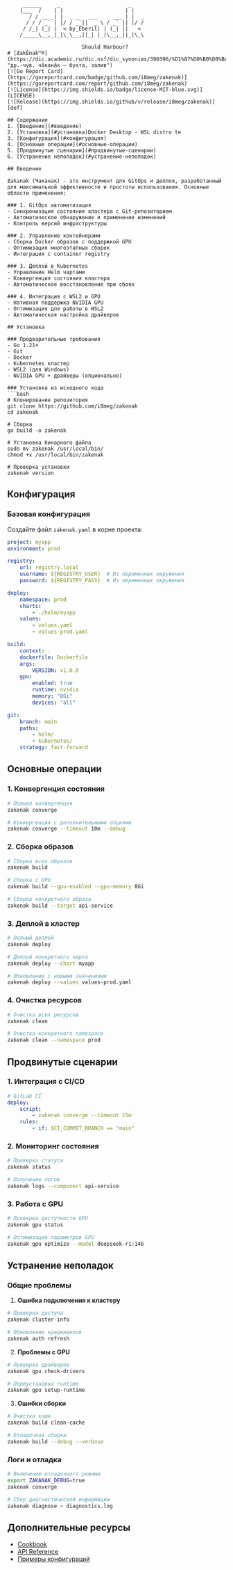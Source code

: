 ```ascii
	 ______     _                      _    
	|___  /    | |                    | |   
	   / / __ _| |  _ _   ___     ___ | |  _
	  / / / _` | |/ / _`||  _ \ / _` || |/ /
	 / /_| (_| |  < by_Ӗberil| | (_| ||   < 
	/_____\__,_|_|\_\__,||_| |_|\__,_||_|\_\
  
					  	Should Harbour?				
# [ƵakӖnak™®](https://dic.academic.ru/dic.nsf/dic_synonims/390396/%D1%87%D0%B0%D0%BA%D0%B0%D0%BD%D0%B0%D0%BAчаканак "др.-чув. чӑканӑк — бухта, залив")
[![Go Report Card](https://goreportcard.com/badge/github.com/i8meg/zakenak)](https://goreportcard.com/report/github.com/i8meg/zakenak)
[![License](https://img.shields.io/badge/license-MIT-blue.svg)](LICENSE)
[![Release](https://img.shields.io/github/v/release/i8meg/zakenak)][def]

## Содержание
1. [Введение](#введение)
2. [Установка](#установка)Docker Desktop - WSL distro te
3. [Конфигурация](#конфигурация)
4. [Основные операции](#основные-операции)
5. [Продвинутые сценарии](#продвинутые-сценарии)
6. [Устранение неполадок](#устранение-неполадок)

## Введение

Ƶakanak (Чаканак) - это инструмент для GitOps и деплоя, разработанный для максимальной эффективности и простоты использования. Основные области применения:

### 1. GitOps автоматизация
- Синхронизация состояния кластера с Git-репозиторием
- Автоматическое обнаружение и применение изменений
- Контроль версий инфраструктуры

### 2. Управление контейнерами
- Сборка Docker образов с поддержкой GPU
- Оптимизация многоэтапных сборок
- Интеграция с container registry

### 3. Деплой в Kubernetes
- Управление Helm чартами
- Конвергенция состояния кластера
- Автоматическое восстановление при сбоях

### 4. Интеграция с WSL2 и GPU
- Нативная поддержка NVIDIA GPU
- Оптимизация для работы в WSL2
- Автоматическая настройка драйверов

## Установка

### Предварительные требования
- Go 1.21+
- Git
- Docker
- Kubernetes кластер
- WSL2 (для Windows)
- NVIDIA GPU + драйверы (опционально)

### Установка из исходного кода
```bash
# Клонирование репозитория
git clone https://github.com/i8meg/zakenak
cd zakenak

# Сборка
go build -o zakenak

# Установка бинарного файла
sudo mv zakenak /usr/local/bin/
chmod +x /usr/local/bin/zakenak

# Проверка установки
zakenak version
```

## Конфигурация

### Базовая конфигурация
Создайте файл `zakenak.yaml` в корне проекта:

```yaml
project: myapp
environment: prod

registry:
	url: registry.local
	username: ${REGISTRY_USER}  # Из переменных окружения
	password: ${REGISTRY_PASS}  # Из переменных окружения

deploy:
	namespace: prod
	charts:
		- ./helm/myapp
	values:
		- values.yaml
		- values-prod.yaml

build:
	context: .
	dockerfile: Dockerfile
	args:
		VERSION: v1.0.0
	gpu:
		enabled: true
		runtime: nvidia
		memory: "8Gi"
		devices: "all"

git:
	branch: main
	paths:
		- helm/
		- kubernetes/
	strategy: fast-forward
```

## Основные операции

### 1. Конвергенция состояния
```bash
# Полная конвергенция
zakenak converge

# Конвергенция с дополнительными опциями
zakenak converge --timeout 10m --debug
```

### 2. Сборка образов
```bash
# Сборка всех образов
zakenak build

# Сборка с GPU
zakenak build --gpu-enabled --gpu-memory 8Gi

# Сборка конкретного образа
zakenak build --target api-service
```

### 3. Деплой в кластер
```bash
# Полный деплой
zakenak deploy

# Деплой конкретного чарта
zakenak deploy --chart myapp

# Обновление с новыми значениями
zakenak deploy --values values-prod.yaml
```

### 4. Очистка ресурсов
```bash
# Очистка всех ресурсов
zakenak clean

# Очистка конкретного namespace
zakenak clean --namespace prod
```

## Продвинутые сценарии

### 1. Интеграция с CI/CD
```yaml
# GitLab CI
deploy:
	script:
		- zakenak converge --timeout 15m
	rules:
		- if: $CI_COMMIT_BRANCH == "main"
```

### 2. Мониторинг состояния
```bash
# Проверка статуса
zakenak status

# Получение логов
zakenak logs --component api-service
```

### 3. Работа с GPU
```bash
# Проверка доступности GPU
zakenak gpu status

# Оптимизация параметров GPU
zakenak gpu optimize --model deepseek-r1:14b
```

## Устранение неполадок

### Общие проблемы
1. **Ошибка подключения к кластеру**
```bash
# Проверка доступа
zakenak cluster-info

# Обновление креденшелов
zakenak auth refresh
```

2. **Проблемы с GPU**
```bash
# Проверка драйверов
zakenak gpu check-drivers

# Переустановка runtime
zakenak gpu setup-runtime
```

3. **Ошибки сборки**
```bash
# Очистка кэша
zakenak build clean-cache

# Отладочная сборка
zakenak build --debug --verbose
```

### Логи и отладка
```bash
# Включение отладочного режима
export ZAKANAK_DEBUG=true
zakenak converge

# Сбор диагностической информации
zakenak diagnose > diagnostics.log
```

## Дополнительные ресурсы
- [Cookbook](COOKBOOK.md)
- [API Reference](API.md)
- [Примеры конфигураций](examples/)

[def]: https://github.com/i8meg/zakenak/releases